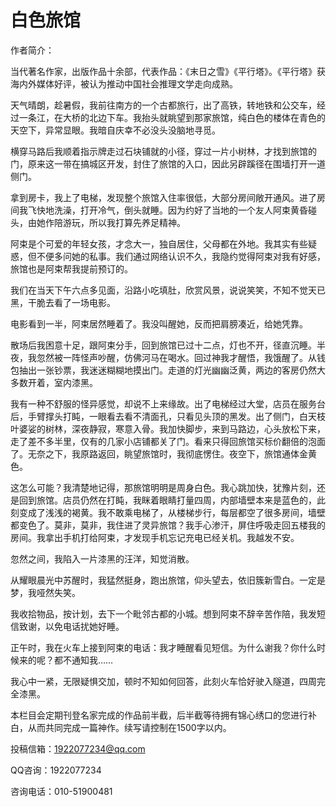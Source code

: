 # 白色旅馆

作者简介：

当代著名作家，出版作品十余部，代表作品：《末日之雪》《平行塔》。《平行塔》获海内外媒体好评，被认为推动中国社会推理文学走向成熟。

天气晴朗，趁暑假，我前往南方的一个古都旅行，出了高铁，转地铁和公交车，经过一条江，在大桥的北边下车。我抬头就眺望到那家旅馆，纯白色的楼体在青色的天空下，异常显眼。我暗自庆幸不必没头没脑地寻觅。

横穿马路后我顺着指示牌走过石块铺就的小径，穿过一片小树林，才找到旅馆的门，原来这一带在搞城区开发，封住了旅馆的入口，因此另辟蹊径在围墙打开一道侧门。

拿到房卡，我上了电梯，发现整个旅馆入住率很低，大部分房间敞开通风。进了房间我飞快地洗澡，打开冷气，倒头就睡。因为约好了当地的一个友人阿束黄昏碰头，由她作陪游玩，所以我打算先养足精神。

阿束是个可爱的年轻女孩，才念大一，独自居住，父母都在外地。我其实有些疑惑，但不便多问她的私事。我们通过网络认识不久，我隐约觉得阿束对我有好感，旅馆也是阿束帮我提前预订的。

我们在当天下午六点多见面，沿路小吃填肚，欣赏风景，说说笑笑，不知不觉天已黑，干脆去看了一场电影。

电影看到一半，阿束居然睡着了。我没叫醒她，反而把肩膀凑近，给她凭靠。

散场后我困意十足，跟阿束分手，回到旅馆已过十二点，灯也不开，径直沉睡。半夜，我忽然被一阵怪声吵醒，仿佛河马在喝水。回过神我才醒悟，我饿醒了。从钱包抽出一张钞票，我迷迷糊糊地摸出门。走道的灯光幽幽泛黄，两边的客房仍然大多数开着，室内漆黑。

我有一种不舒服的怪异感觉，却说不上来缘故。出了电梯经过大堂，店员在服务台后，手臂撑头打盹，一眼看去看不清面孔，只看见头顶的黑发。出了侧门，白天枝叶婆娑的树林，深夜静寂，寒意入骨。我加快脚步，来到马路边，心头放松下来，走了差不多半里，仅有的几家小店铺都关了门。看来只得回旅馆买标价翻倍的泡面了。无奈之下，我原路返回，眺望旅馆时，我彻底愣住。夜空下，旅馆通体金黄色。

这怎么可能？我清楚地记得，那旅馆明明是周身白色。我心跳加快，犹豫片刻，还是回到旅馆。店员仍然在打盹，我眯着眼睛打量四周，内部墙壁本来是蓝色的，此刻变成了浅浅的褐黄。我不敢乘电梯了，从楼梯步行，每层都空了很多房间，墙壁都变色了。莫非，莫非，我住进了灵异旅馆？我手心渗汗，屏住呼吸走回五楼我的房间。我拿出手机打给阿束，才发现手机忘记充电已经关机。我越发不安。

忽然之间，我陷入一片漆黑的汪洋，知觉消散。

从耀眼晨光中苏醒时，我猛然挺身，跑出旅馆，仰头望去，依旧簇新雪白。一定是梦，我哑然失笑。

我收拾物品，按计划，去下一个毗邻古都的小城。想到阿束不辞辛苦作陪，我发短信致谢，以免电话扰她好睡。

正午时，我在火车上接到阿束的电话：我才睡醒看见短信。为什么谢我？你什么时候来的呢？都不通知我……

我心中一紧，无限疑惧交加，顿时不知如何回答，此刻火车恰好驶入隧道，四周完全漆黑。

本栏目会定期刊登名家完成的作品前半截，后半截等待拥有锦心绣口的您进行补白，从而共同完成一篇神作。续写请控制在1500字以内。

投稿信箱：1922077234@qq.com

QQ咨询：1922077234

咨询电话：010-51900481